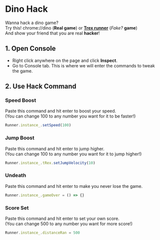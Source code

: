 # Dino Hack
Wanna hack a dino game?  
Try this! chrome://dino (**Real game**) or [**Trex runner**](https://www.trex-runner.com) (*Fake?* **game**)  
And show your friend that you are real **hacker**!

## 1. Open Console

- Right click anywhere on the page and click **Inspect**.
- Go to Console tab. This is where we will enter the commands to tweak the game.

## 2. Use Hack Command

### Speed Boost

Paste this command and hit enter to boost your speed.  
(You can change 100 to any number you want for it to be faster!)

```js
Runner.instance_.setSpeed(100) 
```

### Jump Boost

Paste this command and hit enter to jump higher.  
(You can change 100 to any number you want for it to jump higher!)

```js
Runner.instance_.tRex.setJumpVelocity(10)
```

### Undeath

Paste this command and hit enter to make you never lose the game.

```js
Runner.instance_.gameOver = () => {}
```

### Score Set

Paste this command and hit enter to set your own score.  
(You can change 500 to any number you want for more score!)

```js
Runner.instance_.distanceRan = 500
```
